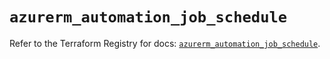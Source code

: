 # `azurerm_automation_job_schedule`

Refer to the Terraform Registry for docs: [`azurerm_automation_job_schedule`](https://registry.terraform.io/providers/hashicorp/azurerm/4.33.0/docs/resources/automation_job_schedule).
